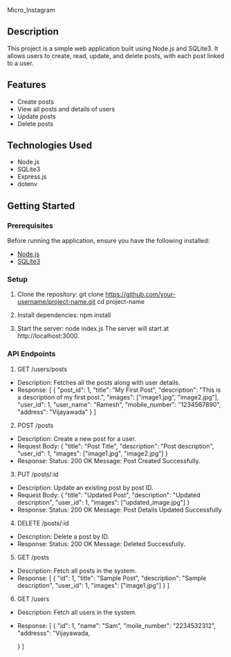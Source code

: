 Micro_Instagram

## Description

This project is a simple web application built using Node.js and SQLite3. It allows users to create, read, update, and delete posts, with each post linked to a user.

## Features

- Create posts
- View all posts and details of users
- Update posts
- Delete posts

## Technologies Used

- Node.js
- SQLite3
- Express.js
- dotenv

## Getting Started

### Prerequisites

Before running the application, ensure you have the following installed:

- [Node.js](https://nodejs.org/)
- [SQLite3](https://www.sqlite.org/)

### Setup

1. Clone the repository:
   git clone https://github.com/your-username/project-name.git
   cd project-name

2. Install dependencies:
   npm install
   
4. Start the server:
   node index.js
   The server will start at http://localhost:3000.



### API Endpoints

1. GET /users/posts
* Description: Fetches all the posts along with user details.
* Response:
 [
  {
    "post_id": 1,
    "title": "My First Post",
    "description": "This is a description of my first post.",
    "images": ["image1.jpg", "image2.jpg"],
    "user_id": 1,
    "user_name": "Ramesh",
    "mobile_number": "1234567890",
    "address": "Vijayawada"
  }
]

  
2. POST  /posts
* Description: Create a new post for a user.
* Request Body:
{
  "title": "Post Title",
  "description": "Post description",
  "user_id": 1,
  "images": ["image1.jpg", "image2.jpg"]
}
* Response:
Status: 200 OK
Message: Post Created Successfully.


3. PUT  /posts/:id
* Description: Update an existing post by post ID.
* Request Body:
{
  "title": "Updated Post",
  "description": "Updated description",
  "user_id": 1,
  "images": ["updated_image.jpg"]
}
* Response:
Status: 200 OK
Message: Post Details Updated Successfully


4. DELETE /posts/:id
* Description: Delete a post by ID.
* Response:
Status: 200 OK
Message: Deleted Successfully.


5. GET /posts
* Description: Fetch all posts in the system.
* Response:
[
  {
    "id": 1,
    "title": "Sample Post",
    "description": "Sample description",
    "user_id": 1,
    "images": ["image1.jpg"]
  }
]


6. GET /users
* Description: Fetch all users in the system.
* Response:
[
  {
    "id": 1,
    "name": "Sam",
    "moile_number": "2234532312",
    "addresss": "Vijayawada,
  
  }
]



   
